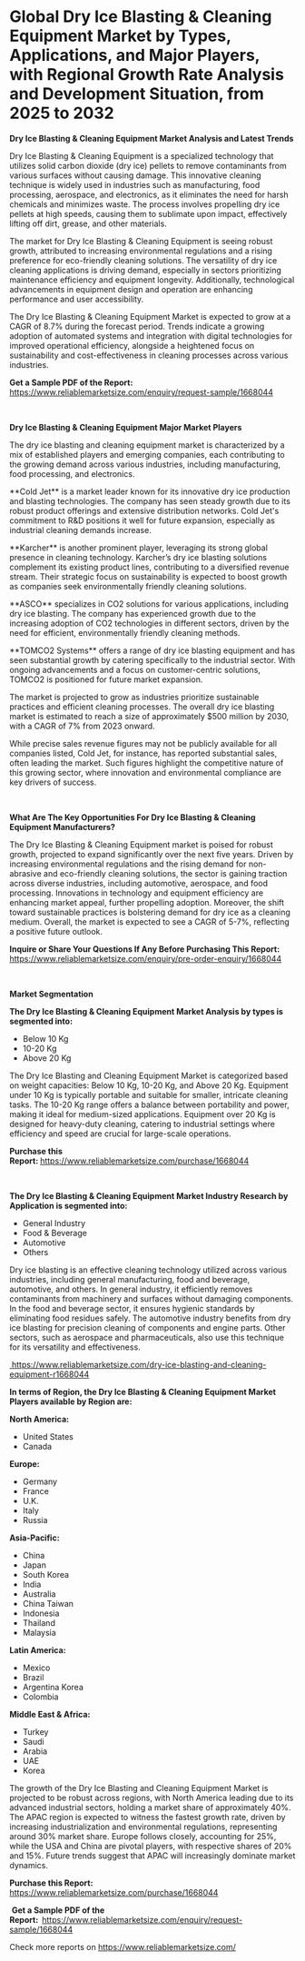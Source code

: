 <p><h1>Global Dry Ice Blasting & Cleaning Equipment Market by Types, Applications, and Major Players, with Regional Growth Rate Analysis and Development Situation, from 2025 to 2032</h1></p><p><strong>Dry Ice Blasting & Cleaning Equipment Market Analysis and Latest Trends</strong></p>
<p><p>Dry Ice Blasting & Cleaning Equipment is a specialized technology that utilizes solid carbon dioxide (dry ice) pellets to remove contaminants from various surfaces without causing damage. This innovative cleaning technique is widely used in industries such as manufacturing, food processing, aerospace, and electronics, as it eliminates the need for harsh chemicals and minimizes waste. The process involves propelling dry ice pellets at high speeds, causing them to sublimate upon impact, effectively lifting off dirt, grease, and other materials.</p><p>The market for Dry Ice Blasting & Cleaning Equipment is seeing robust growth, attributed to increasing environmental regulations and a rising preference for eco-friendly cleaning solutions. The versatility of dry ice cleaning applications is driving demand, especially in sectors prioritizing maintenance efficiency and equipment longevity. Additionally, technological advancements in equipment design and operation are enhancing performance and user accessibility.</p><p>The Dry Ice Blasting & Cleaning Equipment Market is expected to grow at a CAGR of 8.7% during the forecast period. Trends indicate a growing adoption of automated systems and integration with digital technologies for improved operational efficiency, alongside a heightened focus on sustainability and cost-effectiveness in cleaning processes across various industries.</p></p>
<p><strong>Get a Sample PDF of the Report:&nbsp;</strong> <a href="https://www.reliablemarketsize.com/enquiry/request-sample/1668044?utm_campaign=2626&utm_medium=2&utm_source=Github&utm_content=ia&utm_term=08032025&utm_id=dry-ice-blasting-cleaning-equipment">https://www.reliablemarketsize.com/enquiry/request-sample/1668044</a></p>
<p>&nbsp;</p>
<p><strong>Dry Ice Blasting & Cleaning Equipment Major Market Players</strong></p>
<p><p>The dry ice blasting and cleaning equipment market is characterized by a mix of established players and emerging companies, each contributing to the growing demand across various industries, including manufacturing, food processing, and electronics.</p><p>**Cold Jet** is a market leader known for its innovative dry ice production and blasting technologies. The company has seen steady growth due to its robust product offerings and extensive distribution networks. Cold Jet's commitment to R&D positions it well for future expansion, especially as industrial cleaning demands increase.</p><p>**Karcher** is another prominent player, leveraging its strong global presence in cleaning technology. Karcher’s dry ice blasting solutions complement its existing product lines, contributing to a diversified revenue stream. Their strategic focus on sustainability is expected to boost growth as companies seek environmentally friendly cleaning solutions.</p><p>**ASCO** specializes in CO2 solutions for various applications, including dry ice blasting. The company has experienced growth due to the increasing adoption of CO2 technologies in different sectors, driven by the need for efficient, environmentally friendly cleaning methods.</p><p>**TOMCO2 Systems** offers a range of dry ice blasting equipment and has seen substantial growth by catering specifically to the industrial sector. With ongoing advancements and a focus on customer-centric solutions, TOMCO2 is positioned for future market expansion.</p><p>The market is projected to grow as industries prioritize sustainable practices and efficient cleaning processes. The overall dry ice blasting market is estimated to reach a size of approximately $500 million by 2030, with a CAGR of 7% from 2023 onward.</p><p>While precise sales revenue figures may not be publicly available for all companies listed, Cold Jet, for instance, has reported substantial sales, often leading the market. Such figures highlight the competitive nature of this growing sector, where innovation and environmental compliance are key drivers of success.</p></p>
<p>&nbsp;</p>
<p><strong>What Are The Key Opportunities For Dry Ice Blasting & Cleaning Equipment Manufacturers?</strong></p>
<p><p>The Dry Ice Blasting & Cleaning Equipment market is poised for robust growth, projected to expand significantly over the next five years. Driven by increasing environmental regulations and the rising demand for non-abrasive and eco-friendly cleaning solutions, the sector is gaining traction across diverse industries, including automotive, aerospace, and food processing. Innovations in technology and equipment efficiency are enhancing market appeal, further propelling adoption. Moreover, the shift toward sustainable practices is bolstering demand for dry ice as a cleaning medium. Overall, the market is expected to see a CAGR of 5-7%, reflecting a positive future outlook.</p></p>
<p><strong>Inquire or Share Your Questions If Any Before Purchasing This Report:</strong> <a href="https://www.reliablemarketsize.com/enquiry/pre-order-enquiry/1668044?utm_campaign=2626&utm_medium=2&utm_source=Github&utm_content=ia&utm_term=08032025&utm_id=dry-ice-blasting-cleaning-equipment">https://www.reliablemarketsize.com/enquiry/pre-order-enquiry/1668044</a></p>
<p>&nbsp;</p>
<p><strong>Market Segmentation</strong></p>
<p><strong>The Dry Ice Blasting & Cleaning Equipment Market Analysis by types is segmented into:</strong></p>
<p><ul><li>Below 10 Kg</li><li>10-20 Kg</li><li>Above 20 Kg</li></ul></p>
<p><p>The Dry Ice Blasting and Cleaning Equipment Market is categorized based on weight capacities: Below 10 Kg, 10-20 Kg, and Above 20 Kg. Equipment under 10 Kg is typically portable and suitable for smaller, intricate cleaning tasks. The 10-20 Kg range offers a balance between portability and power, making it ideal for medium-sized applications. Equipment over 20 Kg is designed for heavy-duty cleaning, catering to industrial settings where efficiency and speed are crucial for large-scale operations.</p></p>
<p><strong>Purchase this Report:&nbsp;</strong><a href="https://www.reliablemarketsize.com/purchase/1668044?utm_campaign=2626&utm_medium=2&utm_source=Github&utm_content=ia&utm_term=08032025&utm_id=dry-ice-blasting-cleaning-equipment">https://www.reliablemarketsize.com/purchase/1668044</a></p>
<p>&nbsp;</p>
<p><strong>The Dry Ice Blasting & Cleaning Equipment Market Industry Research by Application is segmented into:</strong></p>
<p><ul><li>General Industry</li><li>Food & Beverage</li><li>Automotive</li><li>Others</li></ul></p>
<p><p>Dry ice blasting is an effective cleaning technology utilized across various industries, including general manufacturing, food and beverage, automotive, and others. In general industry, it efficiently removes contaminants from machinery and surfaces without damaging components. In the food and beverage sector, it ensures hygienic standards by eliminating food residues safely. The automotive industry benefits from dry ice blasting for precision cleaning of components and engine parts. Other sectors, such as aerospace and pharmaceuticals, also use this technique for its versatility and effectiveness.</p></p>
<p><a href="https://www.reliablemarketsize.com/dry-ice-blasting-and-cleaning-equipment-r1668044?utm_campaign=2626&utm_medium=2&utm_source=Github&utm_content=ia&utm_term=08032025&utm_id=dry-ice-blasting-cleaning-equipment">&nbsp;https://www.reliablemarketsize.com/dry-ice-blasting-and-cleaning-equipment-r1668044</a></p>
<p><strong>In terms of Region, the Dry Ice Blasting & Cleaning Equipment Market Players available by Region are:</strong></p>
<p>
    <p> <strong> North America: </strong>
        <ul>
            <li>United States</li>
            <li>Canada</li>
        </ul>
        </p> 
    <p> <strong> Europe: </strong>
        <ul>
            <li>Germany</li>
            <li>France</li>
            <li>U.K.</li>
            <li>Italy</li>
            <li>Russia</li>
        </ul>
        </p> 
    <p> <strong> Asia-Pacific: </strong>
        <ul>
            <li>China</li>
            <li>Japan</li>
            <li>South Korea</li>
            <li>India</li>
            <li>Australia</li>
            <li>China Taiwan</li>
            <li>Indonesia</li>
            <li>Thailand</li>
            <li>Malaysia</li>
        </ul>
        </p> 
    <p> <strong> Latin America: </strong>
        <ul>
            <li>Mexico</li>
            <li>Brazil</li>
            <li>Argentina Korea</li>
            <li>Colombia</li>
        </ul>
        </p> 
    <p> <strong> Middle East & Africa: </strong>
        <ul>
            <li>Turkey</li>
            <li>Saudi</li>
            <li>Arabia</li>
            <li>UAE</li>
            <li>Korea</li>
        </ul>
    </p>
    </p>
<p><p>The growth of the Dry Ice Blasting and Cleaning Equipment Market is projected to be robust across regions, with North America leading due to its advanced industrial sectors, holding a market share of approximately 40%. The APAC region is expected to witness the fastest growth rate, driven by increasing industrialization and environmental regulations, representing around 30% market share. Europe follows closely, accounting for 25%, while the USA and China are pivotal players, with respective shares of 20% and 15%. Future trends suggest that APAC will increasingly dominate market dynamics.</p></p>
<p><strong>Purchase this Report: </strong><a href="https://www.reliablemarketsize.com/purchase/1668044?utm_campaign=2626&utm_medium=2&utm_source=Github&utm_content=ia&utm_term=08032025&utm_id=dry-ice-blasting-cleaning-equipment">https://www.reliablemarketsize.com/purchase/1668044</a></p>
<p>&nbsp;<strong>Get a Sample PDF of the Report:&nbsp;&nbsp;</strong><a href="https://www.reliablemarketsize.com/enquiry/request-sample/1668044?utm_campaign=2626&utm_medium=2&utm_source=Github&utm_content=ia&utm_term=08032025&utm_id=dry-ice-blasting-cleaning-equipment">https://www.reliablemarketsize.com/enquiry/request-sample/1668044</a></p>
<p><strong></strong></p>
<p>Check more reports on <a href="https://www.reliablemarketsize.com/?utm_campaign=2626&utm_medium=2&utm_source=Github&utm_content=ia&utm_term=08032025&utm_id=dry-ice-blasting-cleaning-equipment">https://www.reliablemarketsize.com/</a></p>